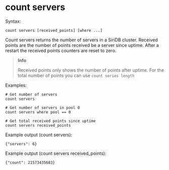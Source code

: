 count servers
=============

Syntax:

	count servers [received_points] [where ...]
	
Count servers returns the number of servers in a SiriDB cluster.
Received points are the number of points received be a server since uptime.
After a restart the received points counters are reset to zero.


>**Info**
>
>Received points only shows the number of points after uptime. For the total
>number of points you can use `count series length`

Examples:

	# Get number of servers
	count servers 
	
	# Get number of servers in pool 0
	count servers where pool == 0
	
	# Get total received points since uptime
	count servers received_points

Example output (count servers):

	{"servers": 6}
	
Example output (count servers received_points):

    {"count": 21573435683}	